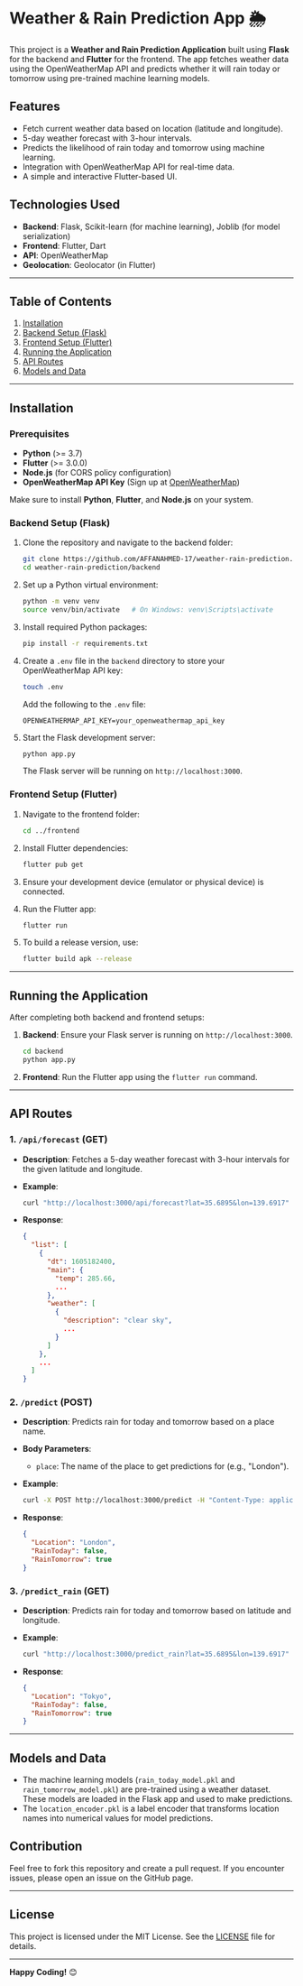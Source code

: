 
# Weather & Rain Prediction App 🌦️

This project is a **Weather and Rain Prediction Application** built using **Flask** for the backend and **Flutter** for the frontend. The app fetches weather data using the OpenWeatherMap API and predicts whether it will rain today or tomorrow using pre-trained machine learning models.

## Features

- Fetch current weather data based on location (latitude and longitude).
- 5-day weather forecast with 3-hour intervals.
- Predicts the likelihood of rain today and tomorrow using machine learning.
- Integration with OpenWeatherMap API for real-time data.
- A simple and interactive Flutter-based UI.

## Technologies Used

- **Backend**: Flask, Scikit-learn (for machine learning), Joblib (for model serialization)
- **Frontend**: Flutter, Dart
- **API**: OpenWeatherMap
- **Geolocation**: Geolocator (in Flutter)

---

## Table of Contents

1. [Installation](#installation)
2. [Backend Setup (Flask)](#backend-setup-flask)
3. [Frontend Setup (Flutter)](#frontend-setup-flutter)
4. [Running the Application](#running-the-application)
5. [API Routes](#api-routes)
6. [Models and Data](#models-and-data)

---

## Installation

### Prerequisites

- **Python** (>= 3.7)
- **Flutter** (>= 3.0.0)
- **Node.js** (for CORS policy configuration)
- **OpenWeatherMap API Key** (Sign up at [OpenWeatherMap](https://home.openweathermap.org/users/sign_up))

Make sure to install **Python**, **Flutter**, and **Node.js** on your system.

### Backend Setup (Flask)

1. Clone the repository and navigate to the backend folder:

   ```bash
   git clone https://github.com/AFFANAHMED-17/weather-rain-prediction.git
   cd weather-rain-prediction/backend
   ```

2. Set up a Python virtual environment:

   ```bash
   python -m venv venv
   source venv/bin/activate   # On Windows: venv\Scripts\activate
   ```

3. Install required Python packages:

   ```bash
   pip install -r requirements.txt
   ```

4. Create a `.env` file in the `backend` directory to store your OpenWeatherMap API key:

   ```bash
   touch .env
   ```

   Add the following to the `.env` file:

   ```
   OPENWEATHERMAP_API_KEY=your_openweathermap_api_key
   ```

5. Start the Flask development server:

   ```bash
   python app.py
   ```

   The Flask server will be running on `http://localhost:3000`.

### Frontend Setup (Flutter)

1. Navigate to the frontend folder:

   ```bash
   cd ../frontend
   ```

2. Install Flutter dependencies:

   ```bash
   flutter pub get
   ```

3. Ensure your development device (emulator or physical device) is connected.

4. Run the Flutter app:

   ```bash
   flutter run
   ```

5. To build a release version, use:

   ```bash
   flutter build apk --release
   ```

---

## Running the Application

After completing both backend and frontend setups:

1. **Backend**: Ensure your Flask server is running on `http://localhost:3000`.
   
   ```bash
   cd backend
   python app.py
   ```

2. **Frontend**: Run the Flutter app using the `flutter run` command.

---

## API Routes

### 1. `/api/forecast` (GET)

- **Description**: Fetches a 5-day weather forecast with 3-hour intervals for the given latitude and longitude.
- **Example**:

   ```bash
   curl "http://localhost:3000/api/forecast?lat=35.6895&lon=139.6917"
   ```

- **Response**:

   ```json
   {
     "list": [
       {
         "dt": 1605182400,
         "main": {
           "temp": 285.66,
           ...
         },
         "weather": [
           {
             "description": "clear sky",
             ...
           }
         ]
       },
       ...
     ]
   }
   ```

### 2. `/predict` (POST)

- **Description**: Predicts rain for today and tomorrow based on a place name.
- **Body Parameters**:

   - `place`: The name of the place to get predictions for (e.g., "London").

- **Example**:

   ```bash
   curl -X POST http://localhost:3000/predict -H "Content-Type: application/json" -d '{"place": "London"}'
   ```

- **Response**:

   ```json
   {
     "Location": "London",
     "RainToday": false,
     "RainTomorrow": true
   }
   ```

### 3. `/predict_rain` (GET)

- **Description**: Predicts rain for today and tomorrow based on latitude and longitude.
- **Example**:

   ```bash
   curl "http://localhost:3000/predict_rain?lat=35.6895&lon=139.6917"
   ```

- **Response**:

   ```json
   {
     "Location": "Tokyo",
     "RainToday": false,
     "RainTomorrow": true
   }
   ```

---

## Models and Data

- The machine learning models (`rain_today_model.pkl` and `rain_tomorrow_model.pkl`) are pre-trained using a weather dataset. These models are loaded in the Flask app and used to make predictions.
- The `location_encoder.pkl` is a label encoder that transforms location names into numerical values for model predictions.

## Contribution

Feel free to fork this repository and create a pull request. If you encounter issues, please open an issue on the GitHub page.

---

## License

This project is licensed under the MIT License. See the [LICENSE](LICENSE) file for details.

---

**Happy Coding!** 😊
